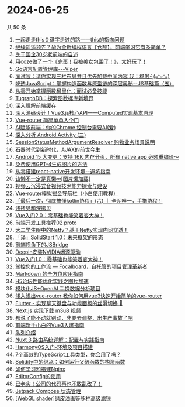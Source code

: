 # 2024-06-25

共 50 条

<!-- BEGIN JUEJIN -->
<!-- 最后更新时间 2024-06-25 00:00:58 +0800 -->
1. [一起走走this关键字走过的路——this的指向问题](https://juejin.cn/post/7377694677275344896)
1. [继续遥遥领先？华为全新编程语言【仓颉】，前端学习它有多简单？](https://juejin.cn/post/7383086531042656297)
1. [关于国企30岁老前端的自述](https://juejin.cn/post/7382890605671186473)
1. [用coze做了一个《完蛋！我被美女包围了！》，太好玩了！](https://juejin.cn/post/7382892371225100328)
1. [Go语言配置管理库---Viper](https://juejin.cn/post/7379641602618703911)
1. [面试官：请你实现三栏布局并且优先加载中间内容   我：稳啦- ̗̀(๑ᵔ⌔ᵔ๑)](https://juejin.cn/post/7383100103001243658)
1. [吃透JavaScript：掌握构造函数与原型链的深层奥秘--JS基础篇（五）](https://juejin.cn/post/7377647067576336436)
1. [从零开始掌握函数柯里化：面试必备技能](https://juejin.cn/post/7379431978813685772)
1. [TugraphDB：探索图数据库新境界](https://juejin.cn/post/7382394009199624211)
1. [深入理解前端缓存](https://juejin.cn/post/7382891974942179354)
1. [深入源码设计！Vue3.js核心API——Computed实现基本原理](https://juejin.cn/post/7383100103000752138)
1. [Vue-router 简简单单入个门](https://juejin.cn/post/7382892875112398883)
1. [AI赋能前端：你的Chrome 控制台需要AI(爱)](https://juejin.cn/post/7382890605670137897)
1. [深入分析 Android Activity (三)](https://juejin.cn/post/7382891667673006130)
1. [SessionStatusMethodArgumentResolver  购物业务场景说明](https://juejin.cn/post/7382891974942425114)
1. [石器时代到新时代，AJAX的前世今生](https://juejin.cn/post/7382893339182153740)
1. [Android 15 大变更：支持 16K 内存分页，所有 native app 必须重编译～](https://juejin.cn/post/7382980041398894627)
1. [免费使用GPT-4生成图片的方法](https://juejin.cn/post/7377635432967274505)
1. [从零搭建react-native开发环境--避坑指南](https://juejin.cn/post/7382891974942048282)
1. [该懒不一定是真懒💤[图片懒加载]](https://juejin.cn/post/7382891971897770038)
1. [视频云沉浸式音视频技术能力探索与建设](https://juejin.cn/post/7382496190988828712)
1. [Vue-router模拟掘金导航栏（小白使用教程）](https://juejin.cn/post/7383268946818973711)
1. [「最后一次，彻底搞懂kotlin协程」(六) ｜ 全网唯一，手撸协程！](https://juejin.cn/post/7381349596646604837)
1. [浅拷贝和深拷贝](https://juejin.cn/post/7383258697470869554)
1. [Vue入门2.0：零基础也能笑着变大神！](https://juejin.cn/post/7382891971897327670)
1. [前端开发工具推荐02 proto](https://juejin.cn/post/7382874519314415642)
1. [大二学生眼中的Netty？基于Netty实现内网穿透！](https://juejin.cn/post/7382892409816596489)
1. [「译」SolidStart 1.0：未来框架的形态](https://juejin.cn/post/7382893339181662220)
1. [前端视角下的JSBridge](https://juejin.cn/post/7382892371225362472)
1. [Deepin安装NVIDIA闭源驱动](https://juejin.cn/post/7382893339098398761)
1. [Vue入门1.0：零基础也能笑着变大神！](https://juejin.cn/post/7382891971897311286)
1. [掌控您的工作流 — Focalboard，自托管的项目管理革新者](https://juejin.cn/post/7382892371225591848)
1. [Markdown 的全方位应用指南](https://juejin.cn/post/7382891974943326234)
1. [H5论坛性能优化实践之图片加速](https://juejin.cn/post/7382879677931470883)
1. [模块化JS+OpenAI 手搓数据分析项目](https://juejin.cn/post/7382892409816956937)
1. [浅入浅出vue-router  教你如何用vue3快速开始简单的vue-router](https://juejin.cn/post/7382524261682528297)
1. [Flutter - 实现聊天键盘与功能面板的丝滑切换 🍻](https://juejin.cn/post/7383258697470476338)
1. [Next.js 实现下载 m3u8 视频](https://juejin.cn/post/7382966707060703268)
1. [都说了能不动就别动，非要去调整，出生产事故了吧](https://juejin.cn/post/7383258697471328306)
1. [前端新手小白的Vue3入坑指南](https://juejin.cn/post/7382893339181400076)
1. [队列介绍](https://juejin.cn/post/7382893395783680000)
1. [Nuxt 3 路由系统详解：配置与实践指南](https://juejin.cn/post/7382607966024073228)
1. [HarmonyOS入门-环境及项目搭建](https://juejin.cn/post/7382607966023729164)
1. [7个高效的TypeScript工具类型，你会用了吗？](https://juejin.cn/post/7382893395784204288)
1. [Solidity中的继承：如何运行父级函数的构造函数](https://juejin.cn/post/7382892371228917794)
1. [如何学习和搭建Nginx](https://juejin.cn/post/7382891971897163830)
1. [EditorConfig的使用](https://juejin.cn/post/7382891667672743986)
1. [已老实！公司的代码再也不敢乱改了！](https://juejin.cn/post/7383342927508799539)
1. [Jetpack Compose 状态管理](https://juejin.cn/post/7382491990301491235)
1. [[WebGL shader]磨皮油画等多种高级滤镜](https://juejin.cn/post/7383086531043033129)
<!-- END JUEJIN -->